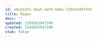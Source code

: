 ```yaml
---
id: e0ed1d51-3ba5-4af4-bb8a-f265e449f943
title: Regex
desc: ''
updated: 1599503947390
created: 1599503947390
stub: false
---
```


